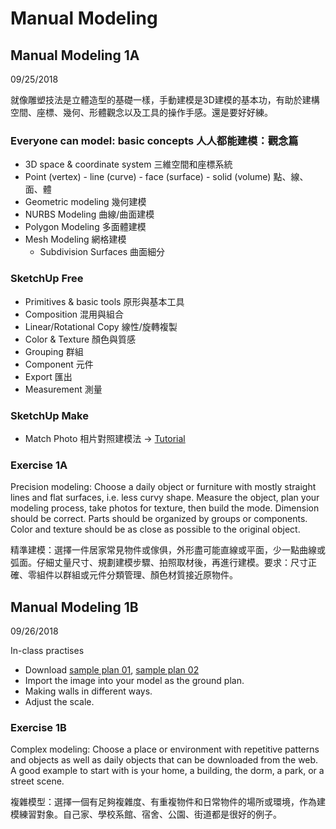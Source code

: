 # Manual Modeling

## Manual Modeling 1A
09/25/2018

就像雕塑技法是立體造型的基礎一樣，手動建模是3D建模的基本功，有助於建構空間、座標、幾何、形體觀念以及工具的操作手感。還是要好好練。

### Everyone can model: basic concepts 人人都能建模：觀念篇

* 3D space & coordinate system 三維空間和座標系統
* Point (vertex) - line (curve) - face (surface) - solid (volume) 點、線、面、體
* Geometric modeling 幾何建模
* NURBS Modeling 曲線/曲面建模
* Polygon Modeling 多面體建模
* Mesh Modeling 網格建模
  * Subdivision Surfaces 曲面細分

### SketchUp Free

* Primitives & basic tools 原形與基本工具
* Composition 混用與組合
* Linear/Rotational Copy 線性/旋轉複製
* Color & Texture 顏色與質感
* Grouping 群組
* Component 元件
* Export 匯出
* Measurement 測量

### SketchUp Make

* Match Photo 相片對照建模法 &rarr; [Tutorial](https://help.sketchup.com/en/sketchup/matching-photo-model-or-model-photo)

### Exercise 1A

Precision modeling: Choose a daily object or furniture with mostly straight lines and flat surfaces, i.e. less curvy shape. Measure the object, plan your modeling process, take photos for texture, then build the mode. Dimension should be correct. Parts should be organized by groups or components. Color and texture should be as close as possible to the original object.

精準建模：選擇一件居家常見物件或傢俱，外形盡可能直線或平面，少一點曲線或弧面。仔細丈量尺寸、規劃建模步驟、拍照取材後，再進行建模。要求：尺寸正確、零組件以群組或元件分類管理、顏色材質接近原物件。

## Manual Modeling 1B
09/26/2018

In-class practises
* Download [sample plan 01](./img/sample_plan_01.jpg), [sample plan 02](./img/sample_plan_02.jpg)
* Import the image into your model as the ground plan.
* Making walls in different ways.
* Adjust the scale.

### Exercise 1B

Complex modeling: Choose a place or environment with repetitive patterns and objects as well as daily objects that can be downloaded from the web. A good example to start with is your home, a building, the dorm, a park, or a street scene.

複雜模型：選擇一個有足夠複雜度、有重複物件和日常物件的場所或環境，作為建模練習對象。自己家、學校系館、宿舍、公園、街道都是很好的例子。
